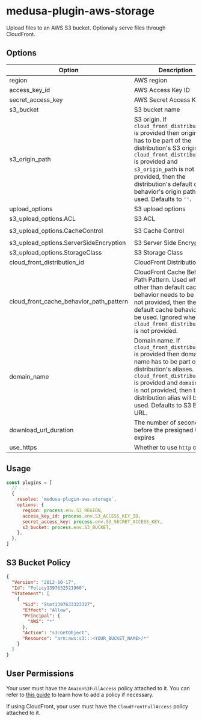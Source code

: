# medusa-plugin-aws-storage

Upload files to an AWS S3 bucket. Optionally serve files through CloudFront.

## Options

| Option                                  | Description                                                                                                                                                                                                                                                                                               | Required | Example            |
|-----------------------------------------|-----------------------------------------------------------------------------------------------------------------------------------------------------------------------------------------------------------------------------------------------------------------------------------------------------------|----------|--------------------|
| region                                  | AWS region                                                                                                                                                                                                                                                                                                | Yes      | `us-east-1`        |
| access_key_id                           | AWS Access Key ID                                                                                                                                                                                                                                                                                         | Yes      |                    |
| secret_access_key                       | AWS Secret Access Key                                                                                                                                                                                                                                                                                     | Yes      |                    |
| s3_bucket                               | S3 bucket name                                                                                                                                                                                                                                                                                            | Yes      |                    |
| s3_origin_path                          | S3 origin. If `cloud_front_distribution_id` is provided then origin path has to be part of the distribution's S3 origins. If `cloud_front_distribution_id` is provided and `s3_origin_path` is not provided, then the distribution's default cache behavior's origin path will be used. Defaults to `''`. |          | `/assets`          |
| upload_options                          | S3 upload options                                                                                                                                                                                                                                                                                         |          | `{}`               |
| s3_upload_options.ACL                   | S3 ACL                                                                                                                                                                                                                                                                                                    |          | `public-read`      |
| s3_upload_options.CacheControl          | S3 Cache Control                                                                                                                                                                                                                                                                                          |          | `max-age=31536000` |
| s3_upload_options.ServerSideEncryption  | S3 Server Side Encryption                                                                                                                                                                                                                                                                                 |          | `AES256`           |
| s3_upload_options.StorageClass          | S3 Storage Class                                                                                                                                                                                                                                                                                          |          | `STANDARD`         |
| cloud_front_distribution_id             | CloudFront Distribution ID                                                                                                                                                                                                                                                                                |          |                    |
| cloud_front_cache_behavior_path_pattern | CloudFront Cache Behavior Path Pattern. Used when other than default cache behavior needs to be used. If not provided, then the default cache behavior will be used. Ignored when `cloud_front_distribution_id` is not provided.                                                                          |          | `images/*`         |
| domain_name                             | Domain name. If `cloud_front_distribution_id` is provided then domain name has to be part of the distribution's aliases. If `cloud_front_distribution_id` is provided and `domain_name` is not provided, then the 1st distribution alias will be used. Defaults to S3 Bucket URL.                         |          | `my-domain.com`    |
| download_url_duration                   | The number of seconds before the presigned URL expires                                                                                                                                                                                                                                                    |          | `3600`             |
| use_https                               | Whether to use `http` or `https`                                                                                                                                                                                                                                                                          |          | `true`             |

## Usage

```js
const plugins = [
  // ...
  {
    resolve: `medusa-plugin-aws-storage`,
    options: {
      region: process.env.S3_REGION,
      access_key_id: process.env.S3_ACCESS_KEY_ID,
      secret_access_key: process.env.S3_SECRET_ACCESS_KEY,
      s3_bucket: process.env.S3_BUCKET,
    },
  },
]
```

## S3 Bucket Policy

```json
{
  "Version": "2012-10-17",
  "Id": "Policy1397632521960",
  "Statement": [
    {
      "Sid": "Stmt1397633323327",
      "Effect": "Allow",
      "Principal": {
        "AWS": "*"
      },
      "Action": "s3:GetObject",
      "Resource": "arn:aws:s3:::<YOUR_BUCKET_NAME>/*"
    }
  ]
}
```

## User Permissions

Your user must have the `AmazonS3FullAccess` policy attached to it. You can refer to [this guide](https://docs.aws.amazon.com/apigateway/latest/developerguide/api-gateway-create-and-attach-iam-policy.html) to learn how to add a policy if necessary.

If using CloudFront, your user must have the `CloudFrontFullAccess` policy attached to it.

